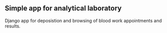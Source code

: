 ## Simple app for analytical laboratory 
Django app for deposistion and browsing of blood work appointments and results.
